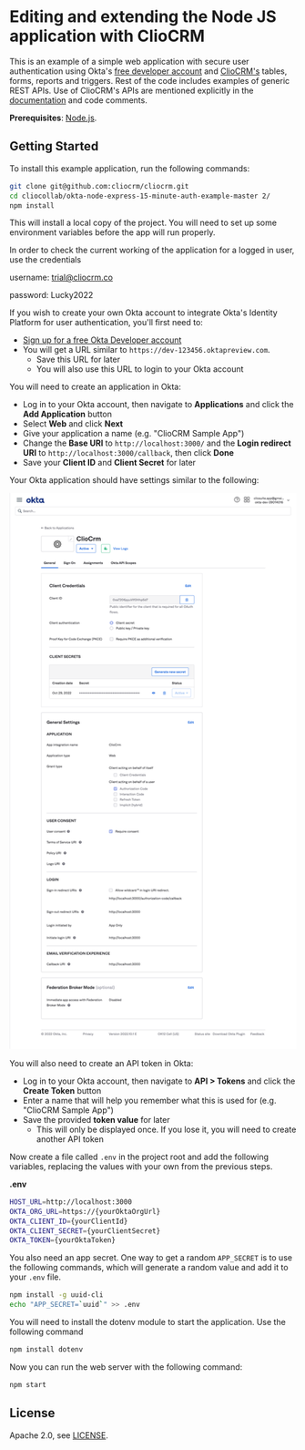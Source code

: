 # Editing and extending the Node JS application with ClioCRM

This is an example of a simple web application with secure user authentication using Okta's [free developer account](https://developer.okta.com/signup/) and [ClioCRM's](https://cliosight.co#cliocrm) tables, forms, reports and triggers. Rest of the code includes examples of generic REST APIs. Use of ClioCRM's APIs are mentioned explicitly in the [documentation](https://cliosight.co#cliocrm) and code comments.

**Prerequisites**: [Node.js](https://nodejs.org/en/).

## Getting Started

To install this example application, run the following commands:

```bash
git clone git@github.com:cliocrm/cliocrm.git
cd cliocollab/okta-node-express-15-minute-auth-example-master 2/
npm install
```

This will install a local copy of the project. You will need to set up some environment variables before the app will run properly.

In order to check the current working of the application for a logged in user, use the credentials 

username: trial@cliocrm.co 

password: Lucky2022

If you wish to create your own Okta account to integrate Okta's Identity Platform for user authentication, you'll first need to:

* [Sign up for a free Okta Developer account](https://www.okta.com/developer/signup/)
* You will get a URL similar to `https://dev-123456.oktapreview.com`.
  * Save this URL for later
  * You will also use this URL to login to your Okta account

You will need to create an application in Okta:

* Log in to your Okta account, then navigate to **Applications** and click the **Add Application** button
* Select **Web** and click **Next**
* Give your application a name (e.g. "ClioCRM Sample App")
* Change the **Base URI** to `http://localhost:3000/` and the **Login redirect URI** to `http://localhost:3000/callback`, then click **Done**
* Save your **Client ID** and **Client Secret** for later

Your Okta application should have settings similar to the following:

![Okta Application Settings](okta_new.png)

You will also need to create an API token in Okta:

* Log in to your Okta account, then navigate to **API > Tokens** and click the **Create Token** button
* Enter a name that will help you remember what this is used for (e.g. "ClioCRM Sample App")
* Save the provided **token value** for later
  * This will only be displayed once. If you lose it, you will need to create another API token

Now create a file called `.env` in the project root and add the following variables, replacing the values with your own from the previous steps.

**.env**
```bash
HOST_URL=http://localhost:3000
OKTA_ORG_URL=https://{yourOktaOrgUrl}
OKTA_CLIENT_ID={yourClientId}
OKTA_CLIENT_SECRET={yourClientSecret}
OKTA_TOKEN={yourOktaToken}
```

You also need an app secret. One way to get a random `APP_SECRET` is to use the following commands, which will generate a random value and add it to your `.env` file.

```bash
npm install -g uuid-cli
echo "APP_SECRET=`uuid`" >> .env
```
You will need to install the dotenv module to start the application. Use the following command

```bash
npm install dotenv
```

Now you can run the web server with the following command:

```bash
npm start
```

## License

Apache 2.0, see [LICENSE](LICENSE).
